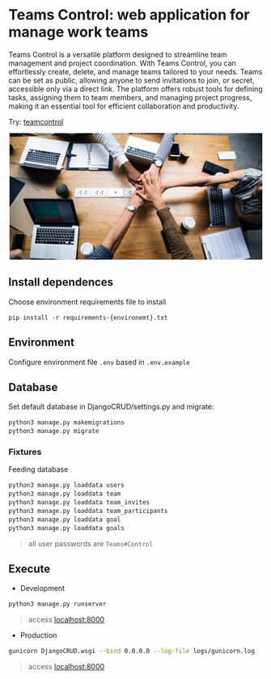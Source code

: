 # Teams Control: web application for manage work teams
Teams Control is a versatile platform designed to streamline team management and project coordination. With Teams Control, you can effortlessly create, delete, and manage teams tailored to your needs. Teams can be set as public, allowing anyone to send invitations to join, or secret, accessible only via a direct link. The platform offers robust tools for defining tasks, assigning them to team members, and managing project progress, making it an essential tool for efficient collaboration and productivity.

Try: [teamcontrol](https://djangocrud.oseiasromeiro.repl.co/)

<p align="center">
    <img src="app/static/img/capa.jpg" width="500" alt="Teams Control Logo" />
</p>


## Install dependences
Choose environment requirements file to install

```shell
pip install -r requirements-{environemt}.txt
```

## Environment
Configure environment file `.env` based in `.env.example`

## Database
Set default database in DjangoCRUD/settings.py and migrate:

```sh
python3 manage.py makemigrations
python3 manage.py migrate
```

### Fixtures
Feeding database

```sh
python3 manage.py loaddata users
python3 manage.py loaddata team
python3 manage.py loaddata team_invites
python3 manage.py loaddata team_participants
python3 manage.py loaddata goal
python3 manage.py loaddata goals
```

> all user passwords are `Teams#Control`

## Execute

- Development
```sh
python3 manage.py runserver
```
> access [localhost:8000](http://localhost:8000)

- Production
```sh
gunicorn DjangoCRUD.wsgi --bind 0.0.0.0 --log-file logs/gunicorn.log
```

> access [localhost:8000](http://localhost:8000)
